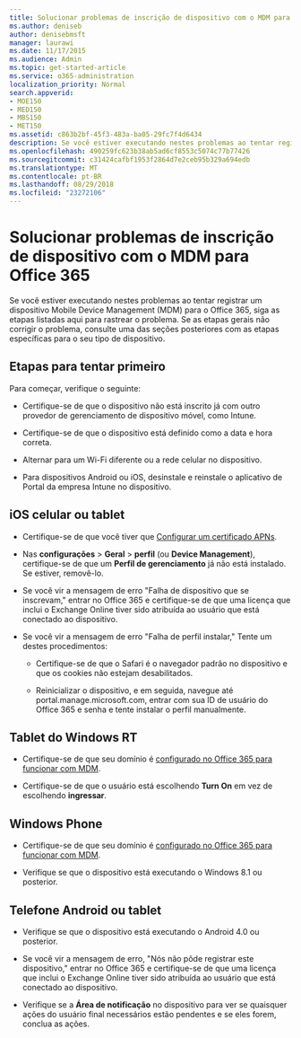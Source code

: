 ```yaml
---
title: Solucionar problemas de inscrição de dispositivo com o MDM para Office 365
ms.author: deniseb
author: denisebmsft
manager: laurawi
ms.date: 11/17/2015
ms.audience: Admin
ms.topic: get-started-article
ms.service: o365-administration
localization_priority: Normal
search.appverid:
- MOE150
- MED150
- MBS150
- MET150
ms.assetid: c863b2bf-45f3-483a-ba05-29fc7f4d6434
description: Se você estiver executando nestes problemas ao tentar registrar um dispositivo Mobile Device Management (MDM) para o Office 365, siga as etapas listadas aqui para rastrear o problema. Se as etapas gerais não corrigir o problema, consulte uma das seções posteriores com as etapas específicas para o seu tipo de dispositivo.
ms.openlocfilehash: 490259fc623b38ab5ad6cf8553c5074c77b77426
ms.sourcegitcommit: c31424cafbf1953f2864d7e2ceb95b329a694edb
ms.translationtype: MT
ms.contentlocale: pt-BR
ms.lasthandoff: 08/29/2018
ms.locfileid: "23272106"
---
```

# <a name="troubleshoot-device-enrollment-with-mdm-for-office-365"></a>Solucionar problemas de inscrição de dispositivo com o MDM para Office 365

Se você estiver executando nestes problemas ao tentar registrar um dispositivo Mobile Device Management (MDM) para o Office 365, siga as etapas listadas aqui para rastrear o problema. Se as etapas gerais não corrigir o problema, consulte uma das seções posteriores com as etapas específicas para o seu tipo de dispositivo.
  
## <a name="steps-to-try-first"></a>Etapas para tentar primeiro

Para começar, verifique o seguinte:
  
- Certifique-se de que o dispositivo não está inscrito já com outro provedor de gerenciamento de dispositivo móvel, como Intune.
    
- Certifique-se de que o dispositivo está definido como a data e hora correta.
    
- Alternar para um Wi-Fi diferente ou a rede celular no dispositivo.
    
- Para dispositivos Android ou iOS, desinstale e reinstale o aplicativo de Portal da empresa Intune no dispositivo.
    
## <a name="ios-phone-or-tablet"></a>iOS celular ou tablet

- Certifique-se de que você tiver que [Configurar um certificado APNs](https://support.office.com/article/522b43f4-a2ff-46f6-962a-dd4f47e546a7).
    
- Nas **configurações** \> **Geral** \> **perfil** (ou **Device Management**), certifique-se de que um **Perfil de gerenciamento** já não está instalado. Se estiver, removê-lo. 
    
- Se você vir a mensagem de erro "Falha de dispositivo que se inscrevam," entrar no Office 365 e certifique-se de que uma licença que inclui o Exchange Online tiver sido atribuída ao usuário que está conectado ao dispositivo.
    
- Se você vir a mensagem de erro "Falha de perfil instalar," Tente um destes procedimentos:
    
  - Certifique-se de que o Safari é o navegador padrão no dispositivo e que os cookies não estejam desabilitados.
    
  - Reinicializar o dispositivo, e em seguida, navegue até portal.manage.microsoft.com, entrar com sua ID de usuário do Office 365 e senha e tente instalar o perfil manualmente.
    
## <a name="windows-rt-tablet"></a>Tablet do Windows RT

- Certifique-se de que seu domínio é [configurado no Office 365 para funcionar com MDM](set-up-mobile-device-management.md).
    
- Certifique-se de que o usuário está escolhendo **Turn On** em vez de escolhendo **ingressar**.
    
## <a name="windows-phone"></a>Windows Phone

- Certifique-se de que seu domínio é [configurado no Office 365 para funcionar com MDM](set-up-mobile-device-management.md).
    
- Verifique se que o dispositivo está executando o Windows 8.1 ou posterior.
    
## <a name="android-phone-or-tablet"></a>Telefone Android ou tablet

- Verifique se que o dispositivo está executando o Android 4.0 ou posterior.
    
- Se você vir a mensagem de erro, "Nós não pôde registrar este dispositivo," entrar no Office 365 e certifique-se de que uma licença que inclui o Exchange Online tiver sido atribuída ao usuário que está conectado ao dispositivo.
    
- Verifique se a **Área de notificação** no dispositivo para ver se quaisquer ações do usuário final necessários estão pendentes e se eles forem, conclua as ações. 
    

